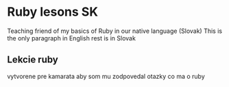 # Ruby lesons SK

Teaching friend of my basics of Ruby in our native language (Slovak)
This is the only paragraph in English rest is in Slovak


## Lekcie ruby

vytvorene pre kamarata aby som mu zodpovedal otazky co ma o ruby
